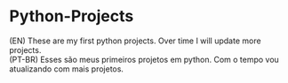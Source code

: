 # Python-Projects
(EN) These are my first python projects. Over time I will update more projects. <br>
(PT-BR) Esses são meus primeiros projetos em python. Com o tempo vou atualizando com mais projetos.
